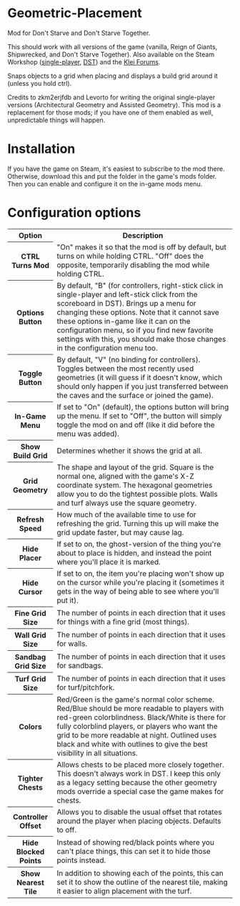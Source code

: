 # Geometric-Placement
Mod for Don't Starve and Don't Starve Together.

This should work with all versions of the game (vanilla, Reign of Giants, Shipwrecked, and Don't Starve Together). Also available on the Steam Workshop (<a href="http://steamcommunity.com/sharedfiles/filedetails/?id=356043883">single-player</a>, <a href="http://steamcommunity.com/sharedfiles/filedetails/?id=351325790">DST</a>) and the <a href="http://forums.kleientertainment.com/files/file/1108-geometric-placement/">Klei Forums</a>.

Snaps objects to a grid when placing and displays a build grid around it (unless you hold ctrl).

Credits to zkm2erjfdb and Levorto for writing the original single-player versions (Architectural Geometry and Assisted Geometry). This mod is a replacement for those mods; if you have one of them enabled as well, unpredictable things will happen.

# Installation

If you have the game on Steam, it's easiest to subscribe to the mod there. Otherwise, download this and put the folder in the game's mods folder. Then you can enable and configure it on the in-game mods menu.

# Configuration options

<table>
<tr><th>Option</th><th>Description</th>
<tr><th>CTRL Turns Mod</th><td>"On" makes it so that the mod is off by default, but turns on while holding CTRL. "Off" does the opposite, temporarily disabling the mod while holding CTRL.</td></tr>
<tr><th>Options Button</th><td>By default, "B" (for controllers, right-stick click in single-player and left-stick click from the scoreboard in DST). Brings up a menu for changing these options. Note that it cannot save these options in-game like it can on the configuration menu, so if you find new favorite settings with this, you should make those changes in the configuration menu too.</td></tr>
<tr><th>Toggle Button</th><td>By default, "V" (no binding for controllers). Toggles between the most recently used geometries (it will guess if it doesn't know, which should only happen if you just transferred between the caves and the surface or joined the game).</td></tr>
<tr><th>In-Game Menu</th><td>If set to "On" (default), the options button will bring up the menu. If set to "Off", the button will simply toggle the mod on and off (like it did before the menu was added).</td></tr>
<tr><th>Show Build Grid</th><td>Determines whether it shows the grid at all.</td></tr>
<tr><th>Grid Geometry</th><td>The shape and layout of the grid. Square is the normal one, aligned with the game's X-Z coordinate system. The hexagonal geometries allow you to do the tightest possible plots. Walls and turf always use the square geometry.</td></tr>
<tr><th>Refresh Speed</th><td>How much of the available time to use for refreshing the grid. Turning this up will make the grid update faster, but may cause lag.</td></tr>
<tr><th>Hide Placer</th><td>If set to on, the ghost-version of the thing you're about to place is hidden, and instead the point where you'll place it is marked.</td></tr>
<tr><th>Hide Cursor</th><td>If set to on, the item you're placing won't show up on the cursor while you're placing it (sometimes it gets in the way of being able to see where you'll put it).</td></tr>
<tr><th>Fine Grid Size</th><td>The number of points in each direction that it uses for things with a fine grid (most things).</td></tr>
<tr><th>Wall Grid Size</th><td>The number of points in each direction that it uses for walls.</td></tr>
<tr><th>Sandbag Grid Size</th><td>The number of points in each direction that it uses for sandbags.</td></tr>
<tr><th>Turf Grid Size</th><td>The number of points in each direction that it uses for turf/pitchfork.</td></tr>
<tr><th>Colors</th><td>Red/Green is the game's normal color scheme. Red/Blue should be more readable to players with red-green colorblindness. Black/White is there for fully colorblind players, or players who want the grid to be more readable at night. Outlined uses black and white with outlines to give the best visibility in all situations.</td></tr>
<tr><th>Tighter Chests</th><td>Allows chests to be placed more closely together. This doesn't always work in DST. I keep this only as a legacy setting because the other geometry mods override a special case the game makes for chests.</td></tr>
<tr><th>Controller Offset</th><td>Allows you to disable the usual offset that rotates around the player when placing objects. Defaults to off.</td></tr>
<tr><th>Hide Blocked Points</th><td>Instead of showing red/black points where you can't place things, this can set it to hide those points instead.</td></tr>
<tr><th>Show Nearest Tile</th><td>In addition to showing each of the points, this can set it to show the outline of the nearest tile, making it easier to align placement with the turf.</td></tr>
</table>
